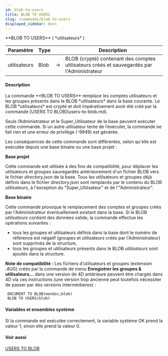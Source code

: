 ```yaml
---
id: blob-to-users
title: BLOB TO USERS
slug: /commands/blob-to-users
displayed_sidebar: docs
---
```


<!--REF #_command_.BLOB TO USERS.Syntax-->**BLOB TO USERS** ( *utilisateurs* )<!-- END REF-->
<!--REF #_command_.BLOB TO USERS.Params-->
| Paramètre | Type |  | Description |
| --- | --- | --- | --- |
| utilisateurs | Blob | &rarr; | BLOB (crypté) contenant des comptes utilisateurs créés et sauvegardés par l'Administrateur |

<!-- END REF-->

#### Description 

<!--REF #_command_.BLOB TO USERS.Summary-->La commande **BLOB TO USERS** remplace les comptes utilisateurs et les groupes présents dans le BLOB *utilisateurs* dans la base courante.<!-- END REF--> Le BLOB *utilisateurs* est crypté et doit impérativement avoir été créé par la commande [USERS TO BLOB](users-to-blob.md).

Seuls l’Administrateur et le Super\_Utilisateur de la base peuvent exécuter cette commande. Si un autre utilisateur tente de l’exécuter, la commande ne fait rien et une erreur de privilège (-9949) est générée.

Les conséquences de cette commande sont différentes, selon qu'elle est exécutée depuis une base binaire ou une base projet :

**Base projet**

Cette commande est utilisée à des fins de compatibilité, pour déplacer les utilisateurs et groupes sauvegardés antérieurement d'un fichier BLOB vers le fichier *directory.json* de la base. Tous les utilisateurs et groupes déjà définis dans le fichier *directory.json* sont remplacés par le contenu du BLOB *utilisateurs*, à l'exception du "Super\_Utilisateur" et de l'"Administrateur".

**Base binaire**

Cette commande provoque le remplacement des comptes et groupes créés par l'Administrateur éventuellement existant dans la base. Si le BLOB *utilisateurs* contient des données valide, la commande effectue les opérations suivantes :

* tous les groupes et utilisateurs définis dans la base dont le numéro de référence est négatif (groupes et utilisateurs créés par l'Administrateur) sont supprimés de la structure,
* tous les groupes et utilisateurs présents dans le BLOB *utilisateurs* sont ajoutés dans la structure.

**Note de compatibilité :** Les fichiers d’utilisateurs et groupes (extension .4UG) créés par la commande de menu **Enregistrer les groupes & utilisateurs...** dans une version de 4D antérieure peuvent être chargés dans 4D via ces instructions (une version trop ancienne peut toutefois nécessiter de passer par des versions intermédiaires) :

```4d
 DOCUMENT TO BLOB(mondoc;blob)
 BLOB TO USERS(blob)
```

#### Variables et ensembles système 

Si la commande est exécutée correctement, la variable système OK prend la valeur 1, sinon elle prend la valeur 0.

#### Voir aussi 

[USERS TO BLOB](users-to-blob.md)  